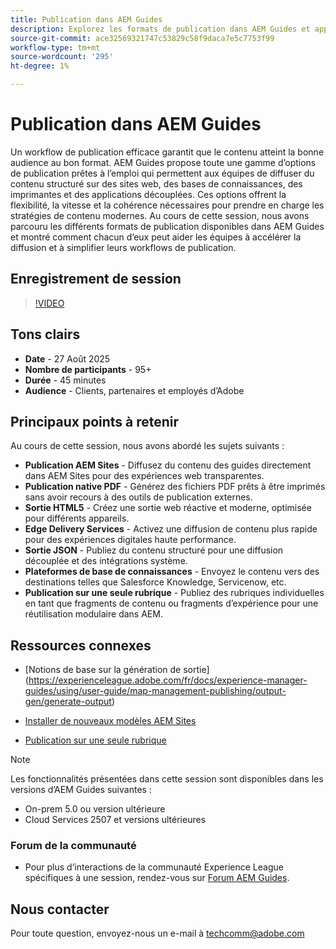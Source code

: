 ```yaml
---
title: Publication dans AEM Guides
description: Explorez les formats de publication dans AEM Guides et apprenez à diffuser du contenu sur plusieurs canaux, y compris AEM Sites, les fichiers PDF, HTML5, Edge Delivery Services, JSON, etc.
source-git-commit: ace32569321747c53829c58f9daca7e5c7753f99
workflow-type: tm+mt
source-wordcount: '295'
ht-degree: 1%

---
```


# Publication dans AEM Guides

Un workflow de publication efficace garantit que le contenu atteint la bonne audience au bon format. AEM Guides propose toute une gamme d’options de publication prêtes à l’emploi qui permettent aux équipes de diffuser du contenu structuré sur des sites web, des bases de connaissances, des imprimantes et des applications découplées. Ces options offrent la flexibilité, la vitesse et la cohérence nécessaires pour prendre en charge les stratégies de contenu modernes.
Au cours de cette session, nous avons parcouru les différents formats de publication disponibles dans AEM Guides et montré comment chacun d’eux peut aider les équipes à accélérer la diffusion et à simplifier leurs workflows de publication.


## Enregistrement de session

>[!VIDEO](https://video.tv.adobe.com/v/3472888/?quality=12&learn=on)

## Tons clairs

- **Date** - 27 Août 2025
- **Nombre de participants** - 95+
- **Durée** - 45 minutes
- **Audience** - Clients, partenaires et employés d’Adobe

## Principaux points à retenir

Au cours de cette session, nous avons abordé les sujets suivants :
- **Publication AEM Sites** - Diffusez du contenu des guides directement dans AEM Sites pour des expériences web transparentes.
- **Publication native PDF** - Générez des fichiers PDF prêts à être imprimés sans avoir recours à des outils de publication externes.
- **Sortie HTML5** - Créez une sortie web réactive et moderne, optimisée pour différents appareils.
- **Edge Delivery Services** - Activez une diffusion de contenu plus rapide pour des expériences digitales haute performance.
- **Sortie JSON** - Publiez du contenu structuré pour une diffusion découplée et des intégrations système.
- **Plateformes de base de connaissances** - Envoyez le contenu vers des destinations telles que Salesforce Knowledge, Servicenow, etc.
- **Publication sur une seule rubrique** - Publiez des rubriques individuelles en tant que fragments de contenu ou fragments d’expérience pour une réutilisation modulaire dans AEM.


## Ressources connexes

- [Notions de base sur la génération de sortie] (https://experienceleague.adobe.com/fr/docs/experience-manager-guides/using/user-guide/map-management-publishing/output-gen/generate-output)

- [Installer de nouveaux modèles AEM Sites](https://experienceleague.adobe.com/fr/docs/experience-manager-guides/using/knowledge-base/kb-articles/publishing/aem-site-templates/download-install-aem-sites-templates-cs-kb)

- [Publication sur une seule rubrique](https://experienceleague.adobe.com/en/docs/experience-manager-guides/using/user-guide/map-management-publishing/output-gen/generate-output/single-topic-publishing/publish-content-fragment.html)



>[!NOTE]
>
> Les fonctionnalités présentées dans cette session sont disponibles dans les versions d’AEM Guides suivantes :
> - On-prem 5.0 ou version ultérieure
> - Cloud Services 2507 et versions ultérieures


### Forum de la communauté

- Pour plus d’interactions de la communauté Experience League spécifiques à une session, rendez-vous sur [Forum AEM Guides](https://experienceleaguecommunities.adobe.com/t5/experience-manager-guides/bd-p/xml-documentation-discussions?profile.language=fr).


## Nous contacter

Pour toute question, envoyez-nous un e-mail à <techcomm@adobe.com>
